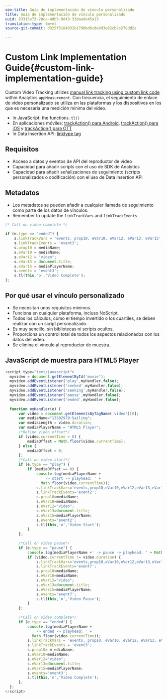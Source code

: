 ```yaml
---
seo-title: Guía de implementación de vínculo personalizado
title: Guía de implementación de vínculo personalizado
uuid: 83315e73-20ca-4db5-9d43-33daade45a13
translation-type: tm+mt
source-git-commit: d325f3184932b179bbd6cde0d3e82cb2e278dd2a

---
```



# Custom Link Implementation Guide{#custom-link-implementation-guide}

Custom Video Tracking utilizes [manual link tracking using custom link code](https://marketing.adobe.com/resources/help/en_US/sc/implement/link_manual.html) within Analytics `appMeasurement`. Con frecuencia, el seguimiento de enlace de vídeo personalizado se utiliza en las plataformas y los dispositivos en los que es necesaria una medición mínima del vídeo.

* In JavaScript: the  function`s.tl()`
* En aplicaciones móviles: [trackAction() para Android](https://marketing.adobe.com/resources/help/en_US/mobile/android/actions.html), [trackAction() para iOS](https://marketing.adobe.com/resources/help/en_US/mobile/ios/actions.html) y [trackAction() para OTT](/help/sdk-implement/analytics-with-ott/track-app-actions.md)
* In Data Insertion API: [linktype tag](https://github.com/AdobeDocs/analytics-1.4-apis/blob/master/docs/data-insertion-api/reference/r_supported_tags.md)

## Requisitos

* Acceso a datos y eventos de API del reproductor de vídeo
* Capacidad para añadir scripts con el uso de SDK de Analytics
* Capacidad para añadir señalizaciones de seguimiento (scripts personalizados o codificación) con el uso de Data Insertion API

## Metadatos

* Los metadatos se pueden añadir a cualquier llamada de seguimiento como parte de los datos de vínculos.
* Remember to update the `linkTrackVars` and `linkTrackEvents`

```javascript
/* Call on video complete */ 
 
if (e.type == "ended") {  
    s.linkTrackVars = 'events, prop10, eVar10, eVar12, eVar13, eVar15'; 
    s.linkTrackEvents = 'event3'; 
    s.prop10 = mediaName; 
    s.eVar10 = mediaName; 
    s.eVar12 = "video"; 
    s.eVar13 = document.title; 
    s.eVar15 = mediaPlayerName; 
    s.events = 'event3'; 
    s.tl(this,'o','Video Complete'); 
};
```

## Por qué usar el vínculo personalizado

* Se necesitan unos requisitos mínimos.
* Funciona en cualquier plataforma, incluso NoScript.
* Todos los cálculos, como el tiempo invertido o los cuartiles, se deben realizar con un script personalizado.
* Es muy sencillo, sin bibliotecas ni scripts ocultos.
* Proporciona un control total de todos los aspectos relacionados con los datos del vídeo.
* Se elimina el vínculo al reproductor de muestra.

## JavaScript de muestra para HTML5 Player

```javascript
<script type="text/javascript"> 
  myvideo = document.getElementById('movie'); 
  myvideo.addEventListener('play',myHandler,false); 
  myvideo.addEventListener('seeked',myHandler,false); 
  myvideo.addEventListener('seeking',myHandler,false); 
  myvideo.addEventListener('pause',myHandler,false); 
  myvideo.addEventListener('ended',myHandler,false); 
   
  function myHandler(e) { 
      var video = document.getElementsByTagName('video')[0]; 
      var mediaName="13502979:Sailing"; 
      var mediaLength = video.duration; 
      var mediaPlayerName = "HTML5 Player"; 
      /*Define video offset*/ 
      if (video.currentTime > 0) { 
          mediaOffset = Math.floor(video.currentTime); 
      } else { 
          mediaOffset = 0; 
      }; 
      /*Call on video start*/ 
      if (e.type == "play") { 
          if (mediaOffset == 0) { 
              console.log(mediaPlayerName + 
                ' -> start -> playhead: ' +  
                Math.floor(video.currentTime)); 
              s.linkTrackVars='events,prop10,eVar10,eVar12,eVar13,eVar15'; 
              s.linkTrackEvents='event2'; 
              s.prop10=mediaName; 
              s.eVar10=mediaName; 
              s.eVar12="video"; 
              s.eVar13=document.title; 
              s.eVar15=mediaPlayerName; 
              s.events='event2'; 
              s.tl(this,'o','Video Start'); 
          } 
      }; 
   
      /*Call on video pause*/ 
      if (e.type == "pause") { 
          console.log(mediaPlayerName +' -> pause -> playhead: ' + Math.floor(video.currentTime)); 
          if (video.currentTime != video.duration) { 
              s.linkTrackVars='events,prop10,eVar10,eVar12,eVar13,eVar15'; 
              s.linkTrackEvents='event7'; 
              s.prop10=mediaName; 
              s.eVar10=mediaName; 
              s.eVar12="video"; 
              s.eVar13=document.title; 
              s.eVar15=mediaPlayerName; 
              s.events='event7'; 
              s.tl(this,'o','Video Pause'); 
          } 
      }; 
   
      /*Call on video complete*/ 
      if (e.type == "ended") { 
          console.log(mediaPlayerName + 
            ' -> ended -> playhead: ' + 
            Math.floor(video.currentTime)); 
          s.linkTrackVars = 'events, prop10, eVar10, eVar12, eVar13, eVar15'; 
          s.linkTrackEvents = 'event3'; 
          s.prop10= m ediaName; 
          s.eVar10=mediaName; 
          s.eVar12="video"; 
          s.eVar13=document.title; 
          s.eVar15=mediaPlayerName; 
          s.events='event3'; 
          s.tl(this,'o','Video Complete'); 
      }; 
  }; 
</script>
```

